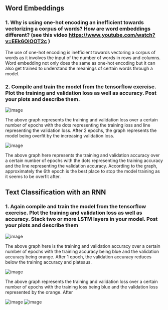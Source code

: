 ## **Word Embeddings**

### **1. Why is using one-hot encoding an inefficient towards vectorizing a corpus of words?  How are word embeddings different? (see this video https://www.youtube.com/watch?v=EEk6OiOOT2c )**

The use of one-hot encoding is inefficient towards vectoring a corpus of words as it involves the input of the number of words in rows and columns. Word embedding not only does the same as one-hot encoding but it can also get trained to understand the meanings of certain words through a model.

### **2. Compile and train the model from the tensorflow exercise.  Plot the training and validation loss as well as accuracy.  Post your plots and describe them.**

![image](https://user-images.githubusercontent.com/67992204/89113713-71c6b780-d442-11ea-9213-a2b2b414f6d8.png)

The above graph represents the training and validation loss over a certain number of epochs with the dots representing the training loss and line representing the validation loss. After 2 epochs, the graph represents the model being overfit by the increasing validation loss.

![image](https://user-images.githubusercontent.com/67992204/89113720-81460080-d442-11ea-8647-0a6a9ecce8c1.png)

The above graph here represents the training and validation accuracy over a certain number of epochs with the dots representing the training accuracy and the line representing the validation accuracy. According to the graph, approximately the 6th epoch is the best place to stop the model training as it seems to be overfit after.

## Text Classification with an RNN

### **1. Again compile and train the model from the tensorflow exercise.  Plot the training and validation loss as well as accuracy.  Stack two or more LSTM layers in your model.  Post your plots and describe them**

![image](https://user-images.githubusercontent.com/67992204/89114412-08e33d80-d44a-11ea-84da-0d8f0a9ca62b.png)

The above graph here is the training and validation accuracy over a certain number of epochs with the training accuracy being blue and the validation accuracy being orange. After 1 epoch, the validation accuracy reduces below the training accuracy and plateaus.

![image](https://user-images.githubusercontent.com/67992204/89114417-113b7880-d44a-11ea-9cd1-9f157f25cc3a.png)

The above graph represents the training and validation loss over a certain number of epochs with the training loss being blue and the validation loss represented by the orange. After

![image](https://user-images.githubusercontent.com/67992204/89114420-1ac4e080-d44a-11ea-9b22-1268f1a2131d.png)
![image](https://user-images.githubusercontent.com/67992204/89114422-21535800-d44a-11ea-9766-907718de310f.png)

